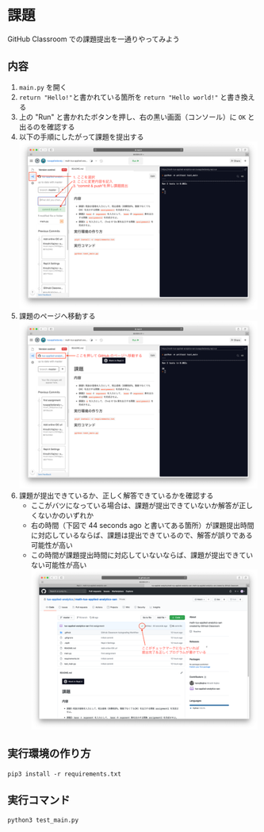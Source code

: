 # 課題
GitHub Classroom での課題提出を一通りやってみよう

## 内容

1. `main.py` を開く
1. `return "Hello!"`と書かれている箇所を `return "Hello world!"` と書き換える
1. 上の "Run" と書かれたボタンを押し、右の黒い画面（コンソール）に `OK` と出るのを確認する
1. 以下の手順にしたがって課題を提出する
![提出手順](repl-it/submit.png)
1. 課題のページへ移動する
![GitHub への移動](repl-it/move2github.png)
1. 課題が提出できているか、正しく解答できているかを確認する
   - ここがバツになっている場合は、課題が提出できていないか解答が正しくないかのいずれか
   - 右の時間（下図で 44 seconds ago と書いてある箇所）が課題提出時間に対応しているならば、課題は提出できているので、解答が誤りである可能性が高い
   - この時間が課題提出時間に対応していないならば、課題が提出できていない可能性が高い
![課題のチェック](repl-it/check.png)

## 実行環境の作り方
`pip3 install -r requirements.txt`

## 実行コマンド
`python3 test_main.py`
